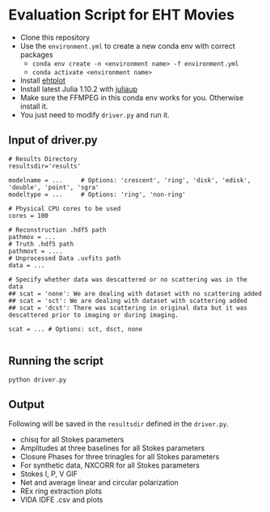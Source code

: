 # Evaluation Script for EHT Movies

- Clone this repository
- Use the `environment.yml` to create a new conda env with correct packages
    - `conda env create -n <environment name> -f environment.yml`
    - `conda activate <environment name>`
- Install [ehtplot](https://github.com/liamedeiros/ehtplot)
- Install latest Julia 1.10.2 with [juliaup](https://github.com/JuliaLang/juliaup)
- Make sure the FFMPEG in this conda env works for you. Otherwise install it.
- You just need to modify `driver.py` and run it.

## Input of driver.py

```
# Results Directory
resultsdir='results'

modelname = ...     # Options: 'crescent', 'ring', 'disk', 'edisk', 'double', 'point', 'sgra'
modeltype = ...     # Options: 'ring', 'non-ring'

# Physical CPU cores to be used
cores = 100

# Reconstruction .hdf5 path
pathmov = ...
# Truth .hdf5 path
pathmovt = ....
# Unprocessed Data .uvfits path
data = ...

# Specify whether data was descattered or no scattering was in the data
## scat = 'none': We are dealing with dataset with no scattering added
## scat = 'sct': We are dealing with dataset with scattering added
## scat = 'dcst': There was scattering in original data but it was descattered prior to imaging or during imaging.

scat = ... # Options: sct, dsct, none 


```

## Running the script
`python driver.py`

## Output

Following will be saved in the `resultsdir` defined in the `driver.py`.

- chisq for all Stokes parameters
- Amplitudes at three baselines for all Stokes parameters
- Closure Phases for three trinagles for all Stokes parameters
- For synthetic data, NXCORR for all Stokes parameters
- Stokes I, P, V GIF
- Net and average linear and circular polarization
- REx ring extraction plots
- VIDA IDFE .csv and plots